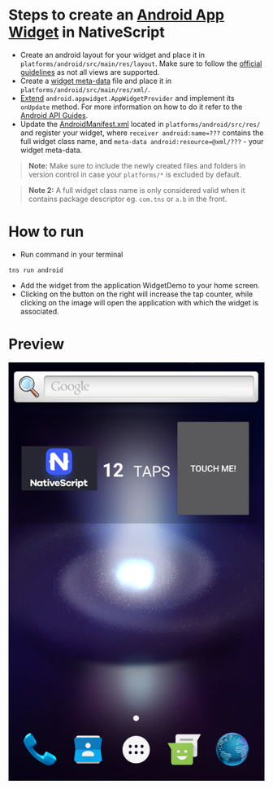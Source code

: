 # Steps to create an [Android App Widget](http://developer.android.com/guide/topics/appwidgets/index.html#MetaData) in NativeScript

* Create an android layout for your widget and place it in `platforms/android/src/main/res/layout`. Make sure to follow the [official guidelines](http://developer.android.com/guide/practices/ui_guidelines/widget_design.html) as not all views are supported.
* Create a [widget meta-data](http://developer.android.com/guide/topics/appwidgets/index.html#MetaData) file and place it in `platforms/android/src/main/res/xml/`.
* [Extend](./app/myWidgetClass.js)  `android.appwidget.AppWidgetProvider` and implement its `onUpdate` method. For more information on how to do it refer to the [Android API Guides](http://developer.android.com/guide/topics/appwidgets/index.html#collection_sample).
* Update the [AndroidManifest.xml](https://github.com/Pip3r4o/ns-androidWidget-App-Demo/blob/master/platforms/android/src/main/AndroidManifest.xml#L40) located in `platforms/android/src/res/` and register your widget, where `receiver android:name=???` contains the full widget class name, and `meta-data android:resource=@xml/???` - your widget meta-data. 

>**Note:** Make sure to include the newly created files and folders in version control in case your `platforms/*` is excluded by default.

>**Note 2:** A full widget class name is only considered valid when it contains package descriptor eg. `com.tns` or `a.b` in the front.

# How to run

* Run command in your terminal
```Shell
tns run android
```
* Add the widget from the application WidgetDemo to your home screen. 
* Clicking on the button on the right will increase the tap counter, while clicking on the image will open the application with which the widget is associated.

# Preview
![Widget demo](widget.png)
